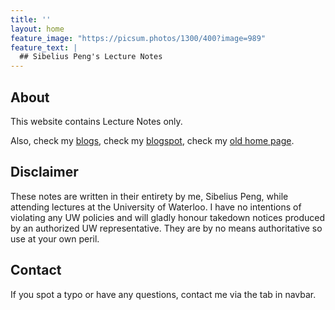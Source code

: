 ```yaml
---
title: ''
layout: home
feature_image: "https://picsum.photos/1300/400?image=989"
feature_text: |
  ## Sibelius Peng's Lecture Notes
---
```

## About

This website contains Lecture Notes only.

Also, check my [blogs](blog.sibeliusp.com), check my [blogspot](https://sibeliuspeng.blogspot.ca), check my [old home page](www.sibeliusp.com).

## Disclaimer

These notes are written in their entirety by me, Sibelius Peng, while attending lectures at the University of Waterloo. I have no intentions of violating any UW policies and will gladly honour takedown notices produced by an authorized UW representative. They are by no means authoritative so use at your own peril.


## Contact

If you spot a typo or have any questions, contact me via the tab in navbar.
